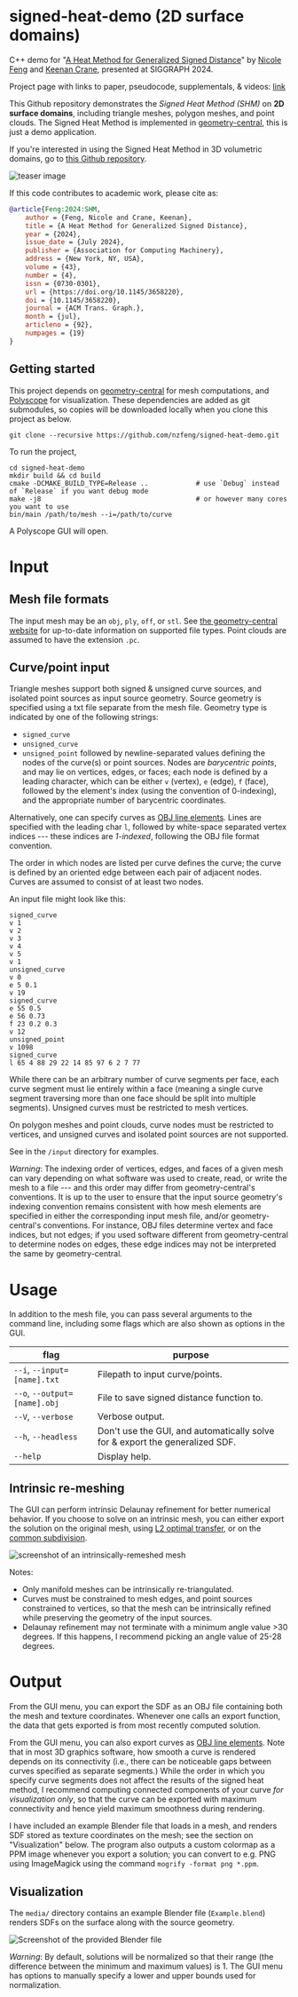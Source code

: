 # signed-heat-demo (2D surface domains)

C++ demo for "[A Heat Method for Generalized Signed Distance](https://nzfeng.github.io/research/SignedHeatMethod/index.html)" by [Nicole Feng](https://nzfeng.github.io/index.html) and [Keenan Crane](https://www.cs.cmu.edu/~kmcrane/), presented at SIGGRAPH 2024.

Project page with links to paper, pseudocode, supplementals, & videos: [link](https://nzfeng.github.io/research/SignedHeatMethod/index.html)

This Github repository demonstrates the _Signed Heat Method (SHM)_ on **2D surface domains**, including triangle meshes, polygon meshes, and point clouds. The Signed Heat Method is implemented in [geometry-central](https://geometry-central.net/surface/algorithms/signed_heat_method/), this is just a demo application.

If you're interested in using the Signed Heat Method in 3D volumetric domains, go to [this Github repository](https://github.com/signed-heat-3d).

![teaser image](media/teaser.png)

If this code contributes to academic work, please cite as:
```bibtex
@article{Feng:2024:SHM,
    author = {Feng, Nicole and Crane, Keenan},
    title = {A Heat Method for Generalized Signed Distance},
    year = {2024},
    issue_date = {July 2024},
    publisher = {Association for Computing Machinery},
    address = {New York, NY, USA},
    volume = {43},
    number = {4},
    issn = {0730-0301},
    url = {https://doi.org/10.1145/3658220},
    doi = {10.1145/3658220},
    journal = {ACM Trans. Graph.},
    month = {jul},
    articleno = {92},
    numpages = {19}
}
```

## Getting started

This project depends on [geometry-central](https://geometry-central.net) for mesh computations, and [Polyscope](http://polyscope.run/) for visualization. These dependencies are added as git submodules, so copies will be downloaded locally when you clone this project as below.

```
git clone --recursive https://github.com/nzfeng/signed-heat-demo.git
```

To run the project,
```
cd signed-heat-demo
mkdir build && cd build
cmake -DCMAKE_BUILD_TYPE=Release ..            # use `Debug` instead of `Release` if you want debug mode
make -j8                                       # or however many cores you want to use
bin/main /path/to/mesh --i=/path/to/curve
```
A Polyscope GUI will open.

# Input

## Mesh file formats
The input mesh may be an `obj`, `ply`, `off`, or `stl`. See [the geometry-central website](https://geometry-central.net/surface/utilities/io/#reading-meshes) for up-to-date information on supported file types. Point clouds are assumed to have the extension `.pc`.

## Curve/point input

Triangle meshes support both signed & unsigned curve sources, and isolated point sources as input source geometry. Source geometry is specified using a txt file separate from the mesh file. Geometry type is indicated by one of the following strings:
* `signed_curve`
* `unsigned_curve`
* `unsigned_point`
followed by newline-separated values defining the nodes of the curve(s) or point sources. Nodes are _barycentric points_, and may lie on vertices, edges, or faces; each node is defined by a leading character, which can be either `v` (vertex), `e` (edge), `f` (face), followed by the element's index (using the convention of 0-indexing), and the appropriate number of barycentric coordinates.

Alternatively, one can specify curves as [OBJ line elements](https://en.wikipedia.org/wiki/Wavefront_.obj_file#Line_elements). Lines are specified with the leading char `l`, followed by white-space separated vertex indices --- these indices are _1-indexed_, following the OBJ file format convention.

The order in which nodes are listed per curve defines the curve; the curve is defined by an oriented edge between each pair of adjacent nodes. Curves are assumed to consist of at least two nodes.

An input file might look like this:

```
signed_curve
v 1
v 2
v 3
v 4
v 5
v 1
unsigned_curve
v 0
e 5 0.1
v 19
signed_curve
e 55 0.5
e 56 0.73
f 23 0.2 0.3
v 12
unsigned_point
v 1098
signed_curve
l 65 4 88 29 22 14 85 97 6 2 7 77
```

While there can be an arbitrary number of curve segments per face, each curve segment must lie entirely within a face (meaning a single curve segment traversing more than one face should be split into multiple segments). Unsigned curves must be restricted to mesh vertices.

On polygon meshes and point clouds, curve nodes must be restricted to vertices, and unsigned curves and isolated point sources are not supported.

See in the `/input` directory for examples.

_Warning_: The indexing order of vertices, edges, and faces of a given mesh can vary depending on what software was used to create, read, or write the mesh to a file --- and this order may differ from geometry-central's conventions. It is up to the user to ensure that the input source geometry's indexing convention remains consistent with how mesh elements are specified in either the corresponding input mesh file, and/or geometry-central's conventions. For instance, OBJ files determine vertex and face indices, but not edges; if you used software different from geometry-central to determine nodes on edges, these edge indices may not be interpreted the same by geometry-central.

# Usage

In addition to the mesh file, you can pass several arguments to the command line, including some flags which are also shown as options in the GUI.

|flag | purpose|
| ------------- |-------------|
|`--i`, `--input=[name].txt`| Filepath to input curve/points. |
|`--o`, `--output=[name].obj`| File to save signed distance function to. |
|`--V`, `--verbose`| Verbose output. |
|`--h`, `--headless`| Don't use the GUI, and automatically solve for & export the generalized SDF.|
|`--help`| Display help. |

## Intrinsic re-meshing

The GUI can perform intrinsic Delaunay refinement for better numerical behavior. If you choose to solve on an intrinsic mesh, you can either export the solution on the original mesh, using [L2 optimal transfer](http://geometry-central.net/surface/intrinsic_triangulations/function_transfer/#l2-optimal-transfer), or on the [common subdivision](https://geometry-central.net/surface/intrinsic_triangulations/common_subdivision/).

![screenshot of an intrinsically-remeshed mesh](media/IntrinsicRemesh.png)

Notes: 
* Only manifold meshes can be intrinsically re-triangulated.
* Curves must be constrained to mesh edges, and point sources constrained to vertices, so that the mesh can be intrinsically refined while preserving the geometry of the input sources.
* Delaunay refinement may not terminate with a minimum angle value >30 degrees. If this happens, I recommend picking an angle value of 25-28 degrees.

# Output

From the GUI menu, you can export the SDF as an OBJ file containing both the mesh and texture coordinates. Whenever one calls an export function, the data that gets exported is from most recently computed solution.

From the GUI menu, you can also export curves as [OBJ line elements](https://en.wikipedia.org/wiki/Wavefront_.obj_file#Line_elements). Note that in most 3D graphics software, how smooth a curve is rendered depends on its connectivity (i.e., there can be noticeable gaps between curves specified as separate segments.) While the order in which you specify curve segments does not affect the results of the signed heat method, I recommend computing connected components of your curve _for visualization only_, so that the curve can be exported with maximum connectivity and hence yield maximum smoothness during rendering. 

I have included an example Blender file that loads in a mesh, and renders SDF stored as texture coordinates on the mesh; see the section on "Visualization" below. The program also outputs a custom colormap as a PPM image whenever you export a solution; you can convert to e.g. PNG using ImageMagick using the command `mogrify -format png *.ppm`.

## Visualization

The `media/` directory contains an example Blender file (`Example.blend`) renders SDFs on the surface along with the source geometry.

![Screenshot of the provided Blender file](media/Blender.png)

*Warning*: By default, solutions will be normalized so that their range (the difference between the minimum and maximum values) is 1. The GUI menu has options to manually specify a lower and upper bounds used for normalization.